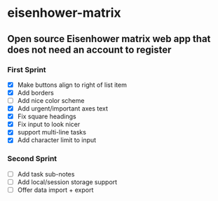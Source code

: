 # eisenhower-matrix
## Open source Eisenhower matrix web app that does not need an account to register

### First Sprint
 - [x] Make buttons align to right of list item
 - [x] Add borders
 - [ ] Add nice color scheme
 - [x] Add urgent/important axes text
 - [x] Fix square headings
 - [x] Fix input to look nicer
 - [x] support multi-line tasks
 - [x] Add character limit to input
 
 ### Second Sprint
 - [ ] Add task sub-notes
 - [ ] Add local/session storage support
 - [ ] Offer data import + export
